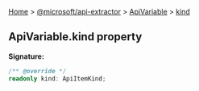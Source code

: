 [Home](./index) &gt; [@microsoft/api-extractor](./api-extractor.md) &gt; [ApiVariable](./api-extractor.apivariable.md) &gt; [kind](./api-extractor.apivariable.kind.md)

## ApiVariable.kind property


<b>Signature:</b>

```typescript
/** @override */
readonly kind: ApiItemKind;
```
